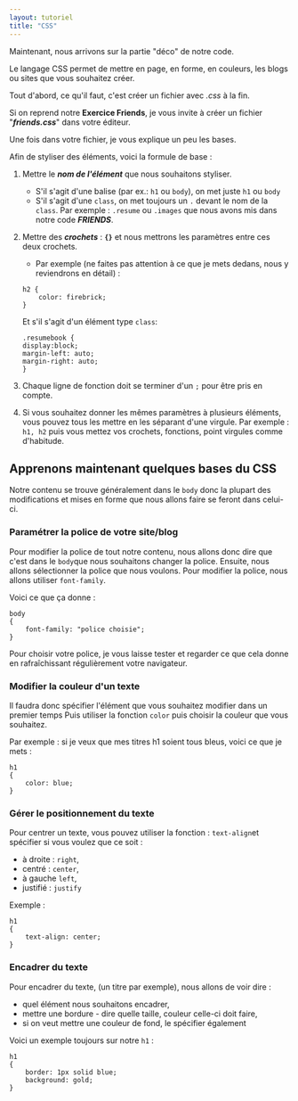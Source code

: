 ```yaml
---
layout: tutoriel
title: "CSS"
---
```


Maintenant, nous arrivons sur la partie "déco" de notre code.

Le langage CSS permet de mettre en page, en forme, en couleurs, les blogs ou sites que vous souhaitez créer.

Tout d'abord, ce qu'il faut, c'est créer un fichier avec _.css_ à la fin.

Si on reprend notre **Exercice Friends**, je vous invite à créer un fichier "***friends.css***" dans votre éditeur.

Une fois dans votre fichier, je vous explique un peu les bases.

Afin de styliser des éléments, voici la formule de base :

1. Mettre le ***nom de l'élément*** que nous souhaitons styliser.
    -  S'il s'agit d'une balise (par ex.: `h1` ou `body`), on met juste `h1` ou `body`
    - S'il s'agit d'une `class`, on met toujours un `.` devant le nom de la `class`. Par exemple : `.resume` ou `.images` que nous avons mis dans notre code ***FRIENDS***.

2. Mettre des ***crochets*** : **`{}`** et nous mettrons les paramètres entre ces deux crochets.
    - Par exemple (ne faites pas attention à ce que je mets dedans, nous y reviendrons en détail) :
    ```
    h2 {
        color: firebrick;
    }
    ```
    Et s'il s'agit d'un élément type `class`: 
    ```
    .resumebook {
    display:block;
    margin-left: auto;
    margin-right: auto;
    }
    ```

 3. Chaque ligne de fonction doit se terminer d'un `;` pour être pris en compte.

 4. Si vous souhaitez donner les mêmes paramètres à plusieurs éléments, vous pouvez tous les mettre en les séparant d'une virgule.
 Par exemple : `h1, h2` puis vous mettez vos crochets, fonctions, point virgules comme d'habitude.


## Apprenons maintenant quelques bases du CSS

Notre contenu se trouve généralement dans le `body` donc la plupart des modifications et mises en forme que nous allons faire se feront dans celui-ci.

### Paramétrer la police de votre site/blog

Pour modifier la police de tout notre contenu, nous allons donc dire que c'est dans le `body`que nous souhaitons changer la police.
Ensuite, nous allons sélectionner la police que nous voulons.
Pour modifier la police, nous allons utiliser `font-family`.

Voici ce que ça donne :
```
body
{
    font-family: "police choisie";
}
```
Pour choisir votre police, je vous laisse tester et regarder ce que cela donne en rafraîchissant régulièrement votre navigateur.

### Modifier la couleur d'un texte

Il faudra donc spécifier l'élément que vous souhaitez modifier dans un premier temps
Puis utiliser la fonction `color` puis choisir la couleur que vous souhaitez.

Par exemple : si je veux que mes titres h1 soient tous bleus, voici ce que je mets : 
```
h1
{
    color: blue;
}
```

### Gérer le positionnement du texte

Pour centrer un texte, vous pouvez utiliser la fonction : `text-align`et spécifier si vous voulez que ce soit :
- à droite : `right`, 
- centré : `center`, 
- à gauche `left`,
- justifié : `justify`

Exemple : 
```
h1
{
    text-align: center;
}
```

### Encadrer du texte

Pour encadrer du texte, (un titre par exemple), nous allons de voir dire :
- quel élément nous souhaitons encadrer,
- mettre une bordure - dire quelle taille, couleur celle-ci doit faire,
- si on veut mettre une couleur de fond, le spécifier également

Voici un exemple toujours sur notre `h1` :

```
h1
{
    border: 1px solid blue;
    background: gold;
}
```







